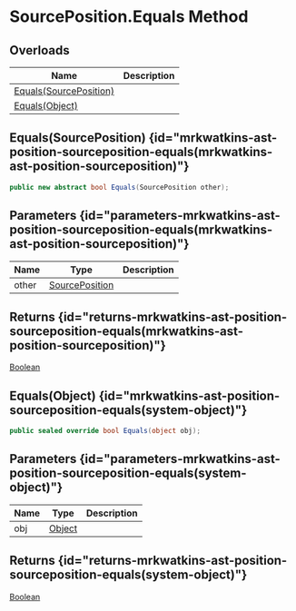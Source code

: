 # SourcePosition.Equals Method
## Overloads

| Name | Description |
| ---- | ----------- |
| [Equals(SourcePosition)](MrKWatkins.Ast.Position.SourcePosition.Equals.md#mrkwatkins-ast-position-sourceposition-equals(mrkwatkins-ast-position-sourceposition)) |  |
| [Equals(Object)](MrKWatkins.Ast.Position.SourcePosition.Equals.md#mrkwatkins-ast-position-sourceposition-equals(system-object)) |  |

## Equals(SourcePosition) {id="mrkwatkins-ast-position-sourceposition-equals(mrkwatkins-ast-position-sourceposition)"}

```c#
public new abstract bool Equals(SourcePosition other);
```

## Parameters {id="parameters-mrkwatkins-ast-position-sourceposition-equals(mrkwatkins-ast-position-sourceposition)"}

| Name | Type | Description |
| ---- | ---- | ----------- |
| other | [SourcePosition](MrKWatkins.Ast.Position.SourcePosition.md) |  |

## Returns {id="returns-mrkwatkins-ast-position-sourceposition-equals(mrkwatkins-ast-position-sourceposition)"}

[Boolean](https://learn.microsoft.com/en-gb/dotnet/api/System.Boolean)
## Equals(Object) {id="mrkwatkins-ast-position-sourceposition-equals(system-object)"}

```c#
public sealed override bool Equals(object obj);
```

## Parameters {id="parameters-mrkwatkins-ast-position-sourceposition-equals(system-object)"}

| Name | Type | Description |
| ---- | ---- | ----------- |
| obj | [Object](https://learn.microsoft.com/en-gb/dotnet/api/System.Object) |  |

## Returns {id="returns-mrkwatkins-ast-position-sourceposition-equals(system-object)"}

[Boolean](https://learn.microsoft.com/en-gb/dotnet/api/System.Boolean)
